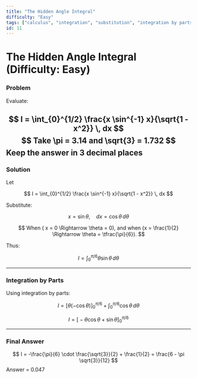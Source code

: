 ```yaml
---
title: "The Hidden Angle Integral"
difficulty: "Easy"
tags: ["calculus", "integration", "substitution", "integration by parts"]
id: 11
---
```


# The Hidden Angle Integral (Difficulty: Easy)

### Problem  
Evaluate:

$$
I = \int_{0}^{1/2} \frac{x \sin^{-1} x}{\sqrt{1 - x^2}} \, dx
$$
$$
Take \pi = 3.14 and \sqrt{3} = 1.732
$$
Keep the answer in 3 decimal places
---

### Solution  

Let  

$$
I = \int_{0}^{1/2} \frac{x \sin^{-1} x}{\sqrt{1 - x^2}} \, dx
$$  

Substitute:  

$$
x = \sin \theta, \quad dx = \cos \theta \, d\theta
$$  

$$
When ( x = 0 \Rightarrow \theta = 0),  
and when (x = \frac{1}{2} \Rightarrow \theta = \tfrac{\pi}{6}).  
$$

Thus:  

$$
I = \int_{0}^{\pi/6} \theta \sin \theta \, d\theta
$$

---

### Integration by Parts  

Using integration by parts:  

$$
I = \Big[ \theta(-\cos \theta) \Big]_{0}^{\pi/6} + \int_{0}^{\pi/6} \cos \theta \, d\theta
$$

$$
I = \Big[-\theta \cos \theta + \sin \theta \Big]_{0}^{\pi/6}
$$

---

### Final Answer  

$$
I = -\frac{\pi}{6} \cdot \frac{\sqrt{3}}{2} + \frac{1}{2}
= \frac{6 - \pi \sqrt{3}}{12}
$$
Answer = 0.047
